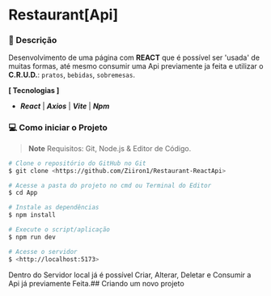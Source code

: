 # Restaurant[Api]

### 📑 Descrição
Desenvolvimento de uma página com **REACT** que é possível ser 'usada' de muitas formas, até mesmo consumir uma Api previamente ja feita e utilizar o **C.R.U.D.**: ``pratos``, ``bebidas``, ``sobremesas``.


**[ Tecnologias ]**
  
- <em>**React**</em> | <em>**Axios**</em> | <em>**Vite**</em> | <em>**Npm**</em>

### 💻 Como iniciar o Projeto

> **Note**
> Requisitos: Git, Node.js & Editor de Código.

```bash
# Clone o repositório do GitHub no Git
$ git clone <https://github.com/Ziiron1/Restaurant-ReactApi>

# Acesse a pasta do projeto no cmd ou Terminal do Editor
$ cd App

# Instale as dependências
$ npm install

# Execute o script/aplicação
$ npm run dev

# Acesse o servidor
$ <http://localhost:5173>
```

Dentro do Servidor local já é possível Criar, Alterar, Deletar e Consumir a Api já previamente Feita.## Criando um novo projeto

